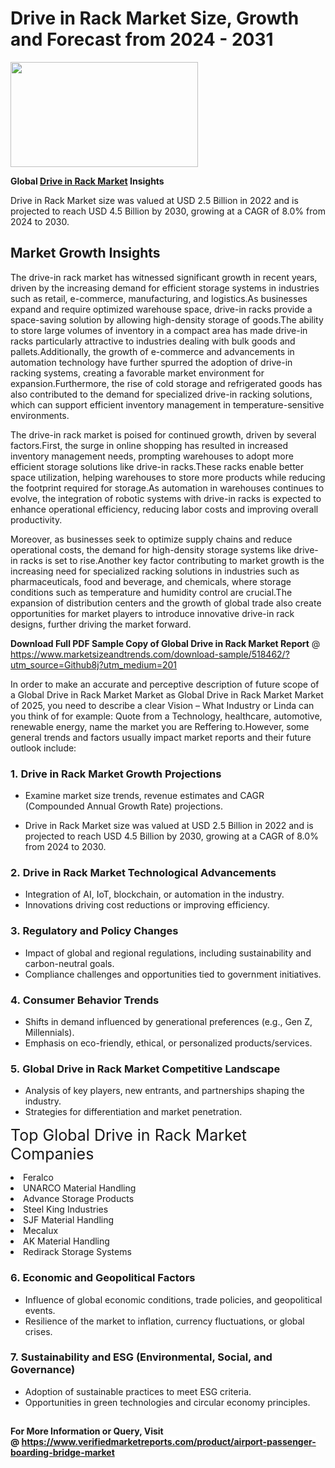 <H1>Drive in Rack Market Size, Growth and Forecast from 2024 - 2031</H1><img class="aligncenter size-medium wp-image-584254" src="https://thirdeyenews.in/wp-content/uploads/2024/09/Global-Market-Research-300x168.jpeg" alt="" width="300" height="168" /><p><strong>Global&nbsp;<a href="https://www.marketsizeandtrends.com/download-sample/518462/?utm_source=Github8j?utm_medium=201">Drive in Rack Market</a> Insights</strong></p><p>Drive in Rack Market size was valued at USD 2.5 Billion in 2022 and is projected to reach USD 4.5 Billion by 2030, growing at a CAGR of 8.0% from 2024 to 2030.</p><p><h2>Market Growth Insights</h2> <p>The drive-in rack market has witnessed significant growth in recent years, driven by the increasing demand for efficient storage systems in industries such as retail, e-commerce, manufacturing, and logistics.As businesses expand and require optimized warehouse space, drive-in racks provide a space-saving solution by allowing high-density storage of goods.The ability to store large volumes of inventory in a compact area has made drive-in racks particularly attractive to industries dealing with bulk goods and pallets.Additionally, the growth of e-commerce and advancements in automation technology have further spurred the adoption of drive-in racking systems, creating a favorable market environment for expansion.Furthermore, the rise of cold storage and refrigerated goods has also contributed to the demand for specialized drive-in racking solutions, which can support efficient inventory management in temperature-sensitive environments.</p> <p>The drive-in rack market is poised for continued growth, driven by several factors.First, the surge in online shopping has resulted in increased inventory management needs, prompting warehouses to adopt more efficient storage solutions like drive-in racks.These racks enable better space utilization, helping warehouses to store more products while reducing the footprint required for storage.As automation in warehouses continues to evolve, the integration of robotic systems with drive-in racks is expected to enhance operational efficiency, reducing labor costs and improving overall productivity.</p> <p>Moreover, as businesses seek to optimize supply chains and reduce operational costs, the demand for high-density storage systems like drive-in racks is set to rise.Another key factor contributing to market growth is the increasing need for specialized racking solutions in industries such as pharmaceuticals, food and beverage, and chemicals, where storage conditions such as temperature and humidity control are crucial.The expansion of distribution centers and the growth of global trade also create opportunities for market players to introduce innovative drive-in rack designs, further driving the market forward.</p> <p><span class=""><strong>Download Full PDF Sample Copy of Global Drive in Rack Market Report</strong> @ <a href="https://www.marketsizeandtrends.com/download-sample/518462/?utm_source=Github8j?utm_medium=201" target="_blank">https://www.marketsizeandtrends.com/download-sample/518462/?utm_source=Github8j?utm_medium=201</a></span></p><p>In order to make an accurate and perceptive description of future scope of a Global&nbsp;Drive in Rack Market Market as Global&nbsp;Drive in Rack Market Market of 2025, you need to describe a clear Vision &ndash; What Industry or Linda can you think of for example: Quote from a Technology, healthcare, automotive, renewable energy, name the market you are Reffering to.However, some general trends and factors usually impact market reports and their future outlook include:</p><h3>1.&nbsp;<strong>Drive in Rack Market Growth Projections</strong></h3><ul><li>Examine market size trends, revenue estimates and CAGR (Compounded Annual Growth Rate) projections.</li><li><p>Drive in Rack Market size was valued at USD 2.5 Billion in 2022 and is projected to reach USD 4.5 Billion by 2030, growing at a CAGR of 8.0% from 2024 to 2030.</p></li></ul><h3>2.&nbsp;<strong>Drive in Rack Market Technological Advancements</strong></h3><ul><li>Integration of AI, IoT, blockchain, or automation in the industry.</li><li>Innovations driving cost reductions or improving efficiency.</li></ul><h3>3.&nbsp;<strong>Regulatory and Policy Changes</strong></h3><ul><li>Impact of global and regional regulations, including sustainability and carbon-neutral goals.</li><li>Compliance challenges and opportunities tied to government initiatives.</li></ul><h3>4.&nbsp;<strong>Consumer Behavior Trends</strong></h3><ul><li>Shifts in demand influenced by generational preferences (e.g., Gen Z, Millennials).</li><li>Emphasis on eco-friendly, ethical, or personalized products/services.</li></ul><h3>5.&nbsp;<strong>Global Drive in Rack Market Competitive Landscape</strong></h3><ul><li>Analysis of key players, new entrants, and partnerships shaping the industry.</li><li>Strategies for differentiation and market penetration.</li></ul><p data-pm-slice="1 1 []"><span style="color: inherit; font-family: inherit; font-size: 25px;">Top Global Drive in Rack Market Companies</span></p><div class="" data-test-id=""><p><li>Feralco</li><li> UNARCO Material Handling</li><li> Advance Storage Products</li><li> Steel King Industries</li><li> SJF Material Handling</li><li> Mecalux</li><li> AK Material Handling</li><li> Redirack Storage Systems</li></p></div><h3>6.&nbsp;<strong>Economic and Geopolitical Factors</strong></h3><ul><li>Influence of global economic conditions, trade policies, and geopolitical events.</li><li>Resilience of the market to inflation, currency fluctuations, or global crises.</li></ul><h3>7.&nbsp;<strong>Sustainability and ESG (Environmental, Social, and Governance)</strong></h3><ul><li>Adoption of sustainable practices to meet ESG criteria.</li><li>Opportunities in green technologies and circular economy principles.</li></ul><h2><strong style="font-size: 14px;">For More Information or Query, Visit @&nbsp;</strong><a style="background-color: #ffffff; font-size: 14px;" href="https://www.marketsizeandtrends.com/report/drive-in-rack-market/" target="_blank">https://www.verifiedmarketreports.com/product/airport-passenger-boarding-bridge-market</a></h2>